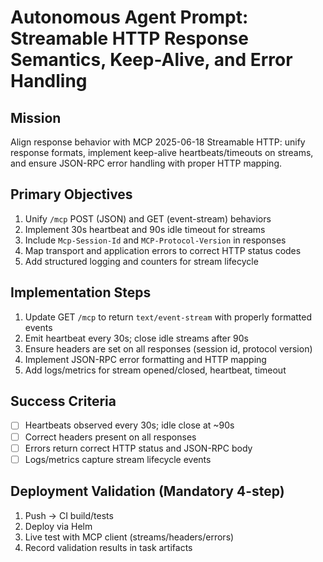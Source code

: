 # Autonomous Agent Prompt: Streamable HTTP Response Semantics, Keep-Alive, and Error Handling

## Mission
Align response behavior with MCP 2025-06-18 Streamable HTTP: unify response formats, implement keep-alive heartbeats/timeouts on streams, and ensure JSON-RPC error handling with proper HTTP mapping.

## Primary Objectives
1. Unify `/mcp` POST (JSON) and GET (event-stream) behaviors
2. Implement 30s heartbeat and 90s idle timeout for streams
3. Include `Mcp-Session-Id` and `MCP-Protocol-Version` in responses
4. Map transport and application errors to correct HTTP status codes
5. Add structured logging and counters for stream lifecycle

## Implementation Steps
1. Update GET `/mcp` to return `text/event-stream` with properly formatted events
2. Emit heartbeat every 30s; close idle streams after 90s
3. Ensure headers are set on all responses (session id, protocol version)
4. Implement JSON-RPC error formatting and HTTP mapping
5. Add logs/metrics for stream opened/closed, heartbeat, timeout

## Success Criteria
- [ ] Heartbeats observed every 30s; idle close at ~90s
- [ ] Correct headers present on all responses
- [ ] Errors return correct HTTP status and JSON-RPC body
- [ ] Logs/metrics capture stream lifecycle events

## Deployment Validation (Mandatory 4-step)
1. Push → CI build/tests
2. Deploy via Helm
3. Live test with MCP client (streams/headers/errors)
4. Record validation results in task artifacts